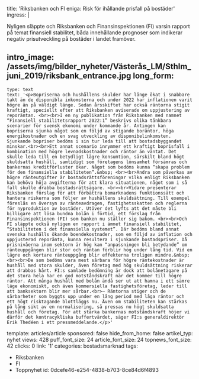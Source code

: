title: 'Riksbanken och FI eniga: Risk för ihållande prisfall på bostäder'
ingress: |
  <p>Nyligen släppte och Riksbanken och Finansinspektionen (FI) varsin rapport på temat finansiell stabilitet, båda innehållande prognoser som indikerar negativ prisutveckling på bostäder i landet framöver.
  </p>
  
intro_image: /assets/img/bilder_nyheter/Västerås_LM/Sthlm_juni_2019/riksbank_entrance.jpg
long_form:
  -
    type: text
    text: '<p>Bopriserna och hushållens skulder har länge ökat i snabbare takt än de disponibla inkomsterna och under 2022 har inflationen varit högre än på väldigt länge. Sedan årsskiftet har också räntorna stigit kraftigt, speciellt efter att Riksbanken aviserade om uppjustering av reporäntan. <br><br>I en ny publikation från Riksbanken med namnet “Finansiell stabilitetsrapport 2022:1” beskrivs olika tänkbara scenarier för svensk ekonomi under kommande år. Antingen kan bopriserna sjunka något som en följd av stigande boräntor, höga energikostnader och en svag utveckling av disponibelinkomsten. Sjunkande bopriser bedöms i sin tur leda till att bostadsbyggandet minskar.<br><br>Ett annat scenario inrymmer ett kraftigt boprisfall i kombination med högre levnadskostnader och räntor än väntat. Det skulle leda till en betydligt lägre konsumtion, särskilt bland högt skuldsatta hushåll, samtidigt som företagens lönsamhet försämras och bankernas kreditförluster ökar. Något som bedöms kunna “skapa problem för den finansiella stabiliteten”.&nbsp; <br><br>Andra som påverkas av högre ränteutgifter är bostadsrättsföreningar vilka enligt Riksbanken kan behöva höja avgifterna för att klara situationen, något som i så fall skulle drabba bostadsrättsägare. <br><br>Vidare presenterar Riksbanken förslag för att förbättra bomarknadens funktionssätt och hantera riskerna som följer av hushållens skuldsättning. Till exempel föreslås en översyn av ränteavdragen, fastighetsskatten och reglerna för nyproduktion av bostäder. Utöver det lyfts att det måste bli billigare att lösa bundna bolån i förtid, ett förslag från Finansinspektionen (FI) som banken nu ställer sig bakom. <br><br>Och FI släppte också nyligen en rapport i ämnet finansiell stabilitet, “Stabiliteten i det finansiella systemet”. Där bedöms bland annat svenska hushålls ökande boendekostnader, som en följd av inflation och uppjusterad reporänta, kunna resultera i sjunkande bostadspriser. Då prisnivåerna inom sektorn är hög kan “anpassningen bli betydande” om ränteuppgången blir stor och räntan förblir hög under lång tid. Vid en lägre och kortare ränteuppgång blir effekterna troligen mindre.&nbsp; <br><br>De som bedöms vara mest sårbara för högre räntekostnader är hushåll med stora skulder, även företag med hög skuldsättning riskerar att drabbas hårt. FI:s samlade bedömning är dock att bolånetagare på det stora hela har en god motståndskraft när det kommer till högre räntor. Att många hushåll med bolån ändå ser ut att hamna i ett sämre läge ekonomiskt, och även kommersiella fastighetsföretag, leder till att banksektorn blir mer sårbar.<br>– Räntorna stiger och de sårbarheter som byggts upp under en lång period med låga räntor och ett högt risktagande blottläggs nu. Även om stabiliteten kan stärkas på lång sikt av en normalisering, så pressas nu högt skuldsatta hushåll och företag. För att stärka bankernas motståndskraft höjer vi därför det kontracykliska buffertvärdet, säger FI:s generaldirektör Erik Thedéen i ett pressmeddelande.</p>'
template: articles/article
sponsored: false
hide_from_home: false
artikel_typ: nyhet
views: 428
puff_font_size: 24
article_font_size: 24
topnews_font_size: 42
clicks: 0
link: '1'
categories: bostadsmarknad
tags:
  - Riksbanken
  - FI
  - Toppnyhet
id: 0dcefe46-e254-4838-b703-8ce84d6f4893
